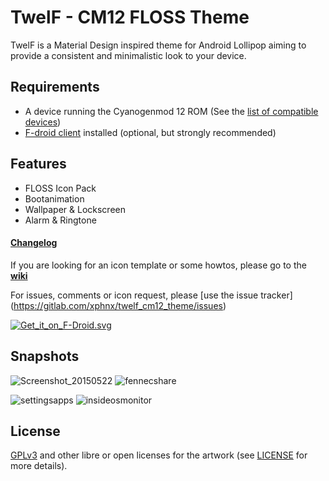 # TwelF - CM12 FLOSS Theme

TwelF is a Material Design inspired theme for Android Lollipop aiming to provide a consistent and minimalistic look to your device.

## Requirements

* A device running the Cyanogenmod 12 ROM (See the [list of compatible devices](https://gitlab.com/xphnx/twelf_cm12_theme/wikis/compatible-devices))
* [F-droid client](https://f-droid.org/) installed (optional, but strongly recommended)

## Features

* FLOSS Icon Pack
* Bootanimation
* Wallpaper & Lockscreen 
* Alarm & Ringtone

#### [Changelog](https://gitlab.com/xphnx/twelf_cm12_theme/blob/master/CHANGELOG.md)

If you are looking for an icon template or some howtos, please go to the [**wiki**](https://gitlab.com/xphnx/twelf_cm12_theme/wikis/home)

For issues, comments or icon request, please [use the issue tracker] (https://gitlab.com/xphnx/twelf_cm12_theme/issues)



[![Get_it_on_F-Droid.svg](https://gitlab.com/uploads/xphnx/twelf_cm12_theme/a4649863bd/Get_it_on_F-Droid.svg.png)](https://f-droid.org/app/org.twelf.cmtheme)

## Snapshots

![Screenshot_20150522](https://gitlab.com/xphnx/twelf_cm12_theme/uploads/d28b47bd3951e7afa7569666a3d2cfd6/Screenshot_20150522.png)    ![fennecshare](https://gitlab.com/xphnx/twelf_cm12_theme/uploads/ca6100724bbcf20c0a774ddb3512fe22/fennecshare.png)


![settingsapps](https://gitlab.com/xphnx/twelf_cm12_theme/uploads/072fd4e99648a16cbbb1cb632d403806/settingsapps.png)    ![insideosmonitor](https://gitlab.com/xphnx/twelf_cm12_theme/uploads/cb5fc90b1a754aa912ceee53c66e3600/insideosmonitor.png)

## License 

[GPLv3](http://www.gnu.org/licenses/gpl-3.0.html) and other libre or open licenses for the artwork (see [LICENSE](https://gitlab.com/xphnx/twelf_cm12_theme/blob/master/LICENSE.md) for more details).